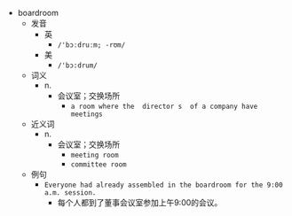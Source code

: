 - boardroom
  - 发音
    - 英
      - `/'bɔːdruːm; -rʊm/`
    - 美
      - `/'bɔ:drum/`
  - 词义
    - n.
      - 会议室；交换场所
        - `a room where the  director s  of a company have meetings`
  - 近义词
    - n.
      - 会议室；交换场所
        - `meeting room`
        - `committee room`
  - 例句
    - `Everyone had already assembled in the boardroom for the 9:00 a.m. session.`
      - 每个人都到了董事会议室参加上午9:00的会议。

